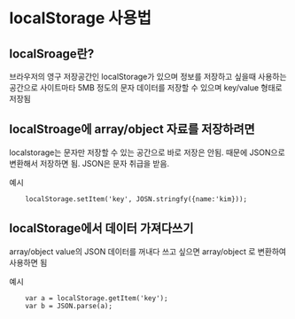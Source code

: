 # localStorage 사용법

## localSroage란?
브라우저의 영구 저장공간인 localStorage가 있으며 정보를 저장하고 싶을때 사용하는 공간으로
사이트마타 5MB 정도의 문자 데이터를 저장할 수 있으며 key/value 형태로 저장됨


## localStroage에 array/object 자료를 저장하려면
localstorage는 문자만 저장할 수 있는 공간으로 바로 저장은 안됨.
때문에 JSON으로 변환해서 저장하면 됨. JSON은 문자 취급을 받음.

예시

        localStorage.setItem('key', JOSN.stringfy({name:'kim}));

## localStorage에서 데이터 가져다쓰기
array/object value의 JSON 데이터를 꺼내다 쓰고 싶으면 array/object 로 변환하여 사용하면 됨

예시

        var a = localStorage.getItem('key');
        var b = JSON.parse(a);